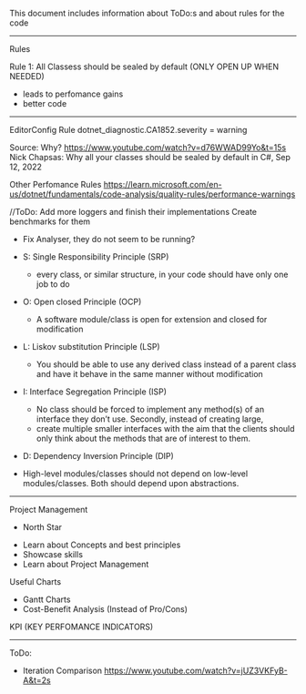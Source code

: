 ﻿This document includes information about ToDo:s and about rules for the code

-----------------------------------------------------
Rules

Rule 1: All Classess should be sealed by default (ONLY OPEN UP WHEN NEEDED)
- leads to perfomance gains
- better code

---------------
EditorConfig Rule
dotnet_diagnostic.CA1852.severity = warning

Source: 
Why? https://www.youtube.com/watch?v=d76WWAD99Yo&t=15s
Nick Chapsas: Why all your classes should be sealed by default in C#, Sep 12, 2022


Other Perfomance Rules
https://learn.microsoft.com/en-us/dotnet/fundamentals/code-analysis/quality-rules/performance-warnings


//ToDo: 
Add more loggers and finish their implementations
Create benchmarks for them

* Fix Analyser, they do not seem to be running?


* S: Single Responsibility Principle (SRP)
	- every class, or similar structure, in your code should have only one job to do
* O: Open closed Principle (OCP)
	- A software module/class is open for extension and closed for modification
* L: Liskov substitution Principle (LSP)
	- You should be able to use any derived class instead of a parent class and have it behave in the same manner without modification
* I: Interface Segregation Principle (ISP)
	- No class should be forced to implement any method(s) of an interface they don’t use. Secondly, instead of creating large, 
	- create multiple smaller interfaces with the aim that the clients should only think about the methods that are of interest to them.
* D: Dependency Inversion Principle (DIP)
- High-level modules/classes should not depend on low-level modules/classes. Both should depend upon abstractions. 

-------------------------------------------
Project Management

* North Star
- Learn about Concepts and best principles
- Showcase skills
- Learn about Project Management

Useful Charts
* Gantt Charts
* Cost-Benefit Analysis (Instead of Pro/Cons)

KPI (KEY PERFOMANCE INDICATORS)


-------------------------------------------


ToDo:

* Iteration Comparison
https://www.youtube.com/watch?v=jUZ3VKFyB-A&t=2s